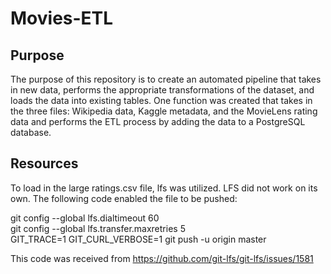 # Movies-ETL

## Purpose
The purpose of this repository is to create an automated pipeline that takes in new data, performs the appropriate transformations of the dataset, and loads the data into existing tables. One function was created that takes in the three files: Wikipedia data, Kaggle metadata, and the MovieLens rating data and performs the ETL process by adding the data to a PostgreSQL database.

## Resources 
To load in the large ratings.csv file, lfs was utilized. LFS did not work on its own. The following code enabled the file to be pushed:

git config --global lfs.dialtimeout 60 <br/>
git config --global lfs.transfer.maxretries 5<br/>
GIT_TRACE=1 GIT_CURL_VERBOSE=1 git push -u origin master<br/>

This code was received from https://github.com/git-lfs/git-lfs/issues/1581
